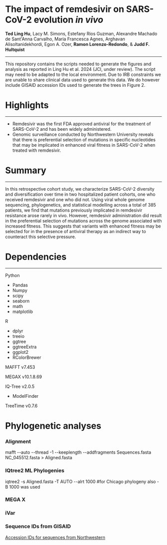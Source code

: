 # The impact of remdesivir on SARS-CoV-2 evolution <i>in vivo </i>
<b>Ted Ling Hu</b>, Lacy M. Simons, Estefany Rios Guzman, Alexandre Machado de Sant'Anna Carvalho, Maria Francesca Agnes, Arghavan Alisoltanidekhordi, Egon A. Ozer, <b>Ramon Lorenzo-Redondo</b>, & <b>Judd F. Hultquist</b>

<hr>

This repository contains the scripts needed to generate the figures and analysis as reported in Ling Hu et al. 2024 (JCI, under review). The script may need to be adapted to the local environment. Due to IRB constraints we are unable to share clinical data used to generate this data. We do however include GISAID accession IDs used to generate the trees in Figure 2. 


# Highlights
<hr>
<ul>
  <li>Remdesivir was the first FDA approved antiviral for the treatment of SARS-CoV-2 and has been widely administered. </li>
  <li>Genomic surveillance conducted by Northwestern University reveals that there is preferential selection of mutations in specific nucleotides that may be implicated in enhanced viral fitness in SARS-CoV-2 when treated with remdesivir.</li>
</ul>

# Summary
<hr>
In this retrospective cohort study, we characterize SARS-CoV-2 diversity and diversification over time in two hospitalized patient cohorts, one who received remdesivir and one who did not. Using viral whole genome sequencing, phylogenetics, and statistical modelling across a total of 385 patients, we find that mutations previously implicated in remdesivir resistance arose rarely in vivo. However, remdesivir administration did result in the preferential selection of mutations across the genome associated with increased fitness. This suggests that variants with enhanced fitness may be selected for in the presence of antiviral therapy as an indirect way to counteract this selective pressure.


# Dependencies
<hr>
Python
<ul>
  <li> Pandas </li>
  <li> Numpy </li>
  <li> scipy </li>
  <li> seaborn </li>
  <li> math </li>
  <li> matplotlib </li>
</ul>
R
<ul>
  <li> dplyr </li>
  <li> treeio </li>
  <li> ggtree </li>
  <li> ggtreeExtra </li>
  <li> ggplot2 </li>
  <li> RColorBrewer </li>
</ul>

MAFFT v7.453

MEGAX v10.1.8.69

IQ-Tree v2.0.5
<ul>
  <li> ModelFinder </li>
</ul>
TreeTime v0.7.6


# Phylogenetic analyses

### Alignment

mafft --auto --thread -1 --keeplength --addfragments Sequences.fasta NC_045512.fasta > Aligned.fasta

### IQtree2 ML Phylogenies

iqtree2 -s Aligned.fasta -T AUTO --alrt 1000 #for Chicago phylogeny also -B 1000 was used

### MEGA X

### iVar

### Sequence IDs from GISAID

<a href="[https://github.com/tedlinghu/molecular_epidemiology_covid19_chicago/blob/main/Data/usa_sequenceid_gisaid.csv](https://github.com/tedlinghu/rdv_resistance/blob/main/Data/Supplementary%20Table%202.xlsx)">Accession IDs for sequences from Northwestern</a>
